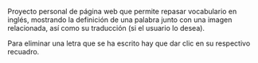 Proyecto personal de página web que permite repasar vocabulario en inglés, mostrando la definición de una palabra junto con una imagen relacionada, así como su traducción (si el usuario lo desea).

Para eliminar una letra que se ha escrito hay que dar clic en su respectivo recuadro.
